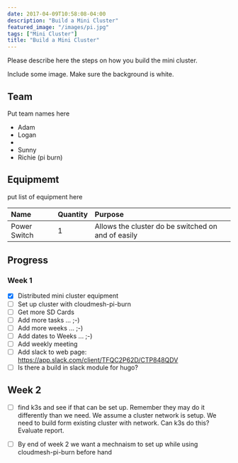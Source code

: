 ```yaml
---
date: 2017-04-09T10:58:08-04:00
description: "Build a Mini Cluster"
featured_image: "/images/pi.jpg"
tags: ["Mini Cluster"]
title: "Build a Mini Cluster"
---
```


Please describe here the steps on how you build the mini cluster.

Include some image. Make sure the background is white.

## Team

Put team names here

* Adam
* Logan
* 
* Sunny
* Richie (pi burn)


## Equipmemt

put list of equipment here

| Name | Quantity | Purpose |
| :--- | :--- | :--- |
| Power Switch | 1 | Allows the cluster do be switched on and of easily |

## Progress

### Week 1

- [x] Distributed mini cluster equipment
- [ ] Set up cluster with cloudmesh-pi-burn
- [ ] Get more SD Cards
- [ ] Add more tasks ... ;-)
- [ ] Add more weeks ... ;-)
- [ ] Add dates to Weeks ... ;-)
- [ ] Add weekly meeting
- [ ] Add slack to web page: <https://app.slack.com/client/TFQC2P62D/CTP848QDV>
- [ ] Is there a build in slack module for hugo?

## Week 2

- [ ] find k3s and see if that can be set up. Remember they may do it
  differently than we need. We assume a cluster network is setup. We
  need to build form existing cluster with network. Can k3s do this?
  Evaluate report.
- [ ] By end of week 2 we want a mechnaism to set up while using
  cloudmesh-pi-burn before hand

